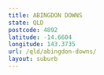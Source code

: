 ```yaml
---
title: ABINGDON DOWNS
state: QLD
postcode: 4892
latitude: -14.6604
longitude: 143.3735
url: /qld/abingdon-downs/
layout: suburb
---
```


